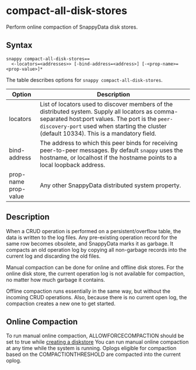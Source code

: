 # compact-all-disk-stores

Perform online compaction of SnappyData disk stores.

## Syntax

```no-highlight
snappy compact-all-disk-stores==
  <-locators=<addresses>> [-bind-address=<address>] [-<prop-name>=<prop-value>]*
```

The table describes options for `snappy compact-all-disk-stores`. 

|Option|Description|
|--------|--------|
|locators|List of locators used to discover members of the distributed system. Supply all locators as comma-separated host:port values. The port is the `peer-discovery-port` used when starting the cluster (default 10334). This is a mandatory field.|
|bind-address    |The address to which this peer binds for receiving peer-to-peer messages. By default `snappy` uses the hostname, or localhost if the hostname points to a local loopback address.|
|prop-name</br> prop-value    |Any other SnappyData distributed system property.|

## Description

When a CRUD operation is performed on a persistent/overflow table, the data is written to the log files. Any pre-existing operation record for the same row becomes obsolete, and SnappyData marks it as garbage. It compacts an old operation log by copying all non-garbage records into the current log and discarding the old files.

Manual compaction can be done for online and offline disk stores. For the online disk store, the current operation log is not available for compaction, no matter how much garbage it contains.

Offline compaction runs essentially in the same way, but without the incoming CRUD operations. Also, because there is no current open log, the compaction creates a new one to get started.

## Online Compaction

To run manual online compaction, ALLOWFORCECOMPACTION should be set to true while [creating a diskstore](../sql_reference/create-diskstore.md)
You can run manual online compaction at any time while the system is running. Oplogs eligible for compaction based on the COMPACTIONTHRESHOLD are compacted into the current oplog.
